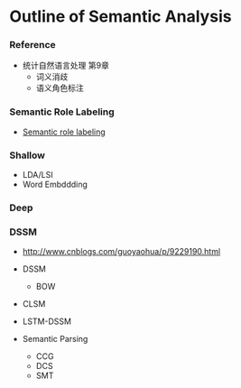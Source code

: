 # Outline of Semantic Analysis

### Reference
+ 统计自然语言处理 第9章
	+ 词义消歧
	+ 语义角色标注

### Semantic Role Labeling
+ [Semantic role labeling](https://en.wikipedia.org/wiki/Semantic_role_labeling)

### Shallow
+ LDA/LSI
+ Word Embddding


### Deep

### DSSM
  - http://www.cnblogs.com/guoyaohua/p/9229190.html
  - DSSM
    - BOW
  - CLSM
  - LSTM-DSSM

- Semantic Parsing
  - CCG
  - DCS
  - SMT
